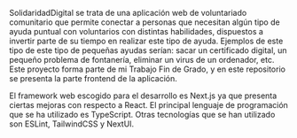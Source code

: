 SolidaridadDigital se trata de una aplicación web de voluntariado comunitario que permite conectar a personas que necesitan algún tipo de ayuda puntual con voluntarios con distintas habilidades, dispuestos a invertir parte de su tiempo en realizar este tipo de ayuda. Ejemplos de este tipo de este tipo de pequeñas ayudas serían: sacar un certificado digital, un pequeño problema de fontanería, eliminar un virus de un ordenador, etc. Este proyecto forma parte de mi Trabajo Fin de Grado, y en este repositorio se presenta la parte frontend de la aplicación.

El framework web escogido para el desarrollo es Next.js ya que presenta ciertas mejoras con respecto a React. El principal lenguaje de programación que se ha utilizado es TypeScript. Otras tecnologías que se han utilizado son ESLint, TailwindCSS y NextUI.
